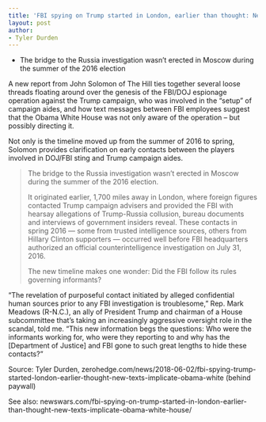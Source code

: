```yaml
---
title: 'FBI spying on Trump started in London, earlier than thought: New texts implicate Obama White House'
layout: post
author:
- Tyler Durden
---
```


- The bridge to the Russia investigation wasn’t erected in Moscow during the summer of the 2016 election

A new report from John Solomon of The Hill ties together several loose threads floating around over the genesis of the FBI/DOJ espionage operation against the Trump campaign, who was involved in the “setup” of campaign aides, and how text messages between FBI employees suggest that the Obama White House was not only aware of the operation – but possibly directing it.

Not only is the timeline moved up from the summer of 2016 to spring, Solomon provides clarification on early contacts between the players involved in DOJ/FBI sting and Trump campaign aides.

> The bridge to the Russia investigation wasn’t erected in Moscow during the summer of the 2016 election.
>
> It originated earlier, 1,700 miles away in London, where foreign figures contacted Trump campaign advisers and provided the FBI with hearsay allegations of Trump-Russia collusion, bureau documents and interviews of government insiders reveal. These contacts in spring 2016 — some from trusted intelligence sources, others from Hillary Clinton supporters — occurred well before FBI headquarters authorized an official counterintelligence investigation on July 31, 2016.
>
> The new timeline makes one wonder: Did the FBI follow its rules governing informants?

“The revelation of purposeful contact initiated by alleged confidential human sources prior to any FBI investigation is troublesome,” Rep. Mark Meadows (R-N.C.), an ally of President Trump and chairman of a House subcommittee that’s taking an increasingly aggressive oversight role in the scandal, told me. “This new information begs the questions: Who were the informants working for, who were they reporting to and why has the [Department of Justice] and FBI gone to such great lengths to hide these contacts?”

Source: Tyler Durden, zerohedge.com/news/2018-06-02/fbi-spying-trump-started-london-earlier-thought-new-texts-implicate-obama-white (behind paywall)

See also: newswars.com/fbi-spying-on-trump-started-in-london-earlier-than-thought-new-texts-implicate-obama-white-house/
